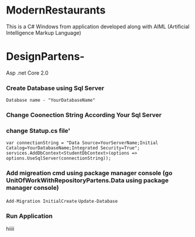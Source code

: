 # ModernRestaurants
This is a C#  Windows from application developed along with AIML (Artificial Intelligence Markup Language)

# DesignPartens-

Asp .net Core 2.0
### Create Database using Sql Server 

```Database name - "YourDatabaseName"```

### Change Coonection String According Your Sql Server

### change Statup.cs file'

```var connectionString = "Data Source=YourServerName;Initial Catalog=YourDatabaseName;Integrated Security=True";```
```services.AddDbContext<StudentDbContext>(options => options.UseSqlServer(connectionString));```

### Add migreation cmd using package manager console (go UnitOfWorkWithRepositoryPartens.Data using package manager console)

```Add-Migration InitialCreate```
```Update-Database```

### Run Application 


hiiii
